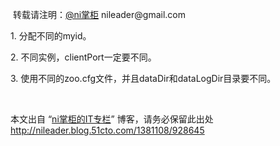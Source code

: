 <p>&nbsp;转载请注明：<a href="http://weibo.com/nileader" target="_blank">@ni掌柜</a> nileader@gmail.com&nbsp;</p> 
<p>1. 分配不同的myid。</p> 
<p>2. 不同实例，clientPort一定要不同。</p> 
<p>3. 使用不同的zoo.cfg文件，并且dataDir和dataLogDir目录要不同。</p> 
<p>&nbsp;</p>
<p>本文出自 “<a href="http://nileader.blog.51cto.com">ni掌柜的IT专栏</a>” 博客，请务必保留此出处<a href="http://nileader.blog.51cto.com/1381108/928645">http://nileader.blog.51cto.com/1381108/928645</a></p>
